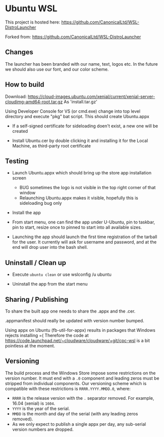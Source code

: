 # Ubuntu WSL

This project is hosted here: https://github.com/CanonicalLtd/WSL-DistroLauncher

Forked from: https://github.com/CanonicalLtd/WSL-DistroLauncher

## Changes

The launcher has been branded with our name, text, logos etc.
In the future we should also use our font, and our color scheme.

## How to build

Download:
https://cloud-images.ubuntu.com/xenial/current/xenial-server-cloudimg-amd64-root.tar.gz
As 'install.tar.gz'

Using Developer Console for VS (or cmd.exe) change into top level
directory and execute "pkg" bat script. This should create Ubuntu.appx

- If a self-signed certificate for sideloading doen't exist, a new one
  will be created

- Install Ubuntu.cer by double clicking it and installing it for the
  Local Machine, as third-party root certificate

## Testing

- Launch Ubuntu.appx which should bring up the store app installation screen
  - BUG sometimes the logo is not visible in the top right corner of that window
  - Relaunching Ubuntu.appx makes it visible, hopefully this is sideloading bug only

- Install the app

- From start menu, one can find the app under U-Ubuntu, pin to
  taskbar, pin to start, resize once to pinned to start into all
  available sizes.

- Launching the app should launch the first time registration of the
  tarball for the user. It currently will ask for username and
  password, and at the end will drop user into the bash shell.

## Uninstall / Clean up

- Execute `ubuntu clean` or use wslconfig /u ubuntu

- Uninstall the app from the start menu

## Sharing / Publishing

To share the built app one needs to share the .appx and the .cer.

.appmanifest should really be updated with version number bumped.

Using appx on Ubuntu (fb-util-for-appx) results in packages that
Windows rejects installing =( Therefore the code at
https://code.launchpad.net/~cloudware/cloudware/+git/cpc-wsl is a bit
pointless at the moment.

## Versioning

The build process and the Windows Store impose some restrictions on the version
number. It must end with a `.0` component and leading zeros must be stripped
from individual components. Our versioning scheme which is compatible with
these restrictions is `RRRR.YYYY.MMDD.0`, where:

- `RRRR` is the release version with the `.` separator removed. For example,
  16.04 (xenial) is `1604`.
- `YYYY` is the year of the serial.
- `MMDD` is the month and day of the serial (with any leading zeros removed).
- As we only expect to publish a single appx per day, any sub-serial version
  numbers are dropped.
